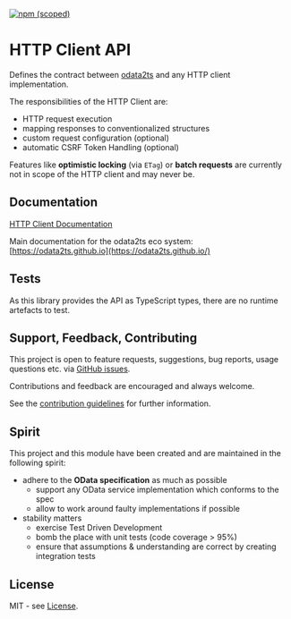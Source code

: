 [![npm (scoped)](https://img.shields.io/npm/v/@odata2ts/http-client-api?style=for-the-badge)](https://www.npmjs.com/package/@odata2ts/http-client-api)

# HTTP Client API

Defines the contract between [odata2ts](https://github.com/odata2ts/odata2ts) and any HTTP client implementation.

The responsibilities of the HTTP Client are:

- HTTP request execution
- mapping responses to conventionalized structures
- custom request configuration (optional)
- automatic CSRF Token Handling (optional)

Features like **optimistic locking** (via `ETag`) or **batch requests** are currently not in scope
of the HTTP client and may never be.

## Documentation

[HTTP Client Documentation](https://odata2ts.github.io/docs/odata-client/http-client)

Main documentation for the odata2ts eco system:
[https://odata2ts.github.io](https://odata2ts.github.io/)

## Tests

As this library provides the API as TypeScript types, there are no runtime
artefacts to test.

## Support, Feedback, Contributing

This project is open to feature requests, suggestions, bug reports, usage questions etc.
via [GitHub issues](https://github.com/odata2ts/odata2ts/issues).

Contributions and feedback are encouraged and always welcome.

See the [contribution guidelines](https://github.com/odata2ts/odata2ts/blob/main/CONTRIBUTING.md) for further information.

## Spirit

This project and this module have been created and are maintained in the following spirit:

- adhere to the **OData specification** as much as possible
  - support any OData service implementation which conforms to the spec
  - allow to work around faulty implementations if possible
- stability matters
  - exercise Test Driven Development
  - bomb the place with unit tests (code coverage > 95%)
  - ensure that assumptions & understanding are correct by creating integration tests

## License

MIT - see [License](./LICENSE).
